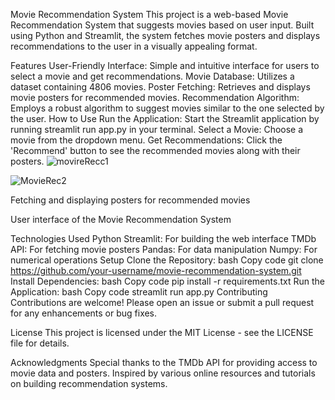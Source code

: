 Movie Recommendation System
This project is a web-based Movie Recommendation System that suggests movies based on user input. Built using Python and Streamlit, the system fetches movie posters and displays recommendations to the user in a visually appealing format.

Features
User-Friendly Interface: Simple and intuitive interface for users to select a movie and get recommendations.
Movie Database: Utilizes a dataset containing 4806 movies.
Poster Fetching: Retrieves and displays movie posters for recommended movies.
Recommendation Algorithm: Employs a robust algorithm to suggest movies similar to the one selected by the user.
How to Use
Run the Application: Start the Streamlit application by running streamlit run app.py in your terminal.
Select a Movie: Choose a movie from the dropdown menu.
Get Recommendations: Click the 'Recommend' button to see the recommended movies along with their posters.
![movireRecc1](https://github.com/AmeyThore/Movie_Recommendation_System/assets/99610343/fd1456fd-7643-4fd5-83af-e9e28981e300)

![MovieRec2](https://github.com/AmeyThore/Movie_Recommendation_System/assets/99610343/cd8d2296-da81-4881-a641-7e25c2070f89)

Fetching and displaying posters for recommended movies


User interface of the Movie Recommendation System

Technologies Used
Python
Streamlit: For building the web interface
TMDb API: For fetching movie posters
Pandas: For data manipulation
Numpy: For numerical operations
Setup
Clone the Repository:
bash
Copy code
git clone https://github.com/your-username/movie-recommendation-system.git
Install Dependencies:
bash
Copy code
pip install -r requirements.txt
Run the Application:
bash
Copy code
streamlit run app.py
Contributing
Contributions are welcome! Please open an issue or submit a pull request for any enhancements or bug fixes.

License
This project is licensed under the MIT License - see the LICENSE file for details.

Acknowledgments
Special thanks to the TMDb API for providing access to movie data and posters.
Inspired by various online resources and tutorials on building recommendation systems.
